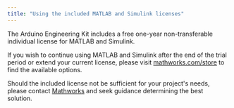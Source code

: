 ```yaml
---
title: "Using the included MATLAB and Simulink licenses"
---
```


The Arduino Engineering Kit includes a free one-year non-transferable individual license for MATLAB and Simulink.

If you wish to continue using MATLAB and Simulink after the end of the trial period or extend your current license, please visit [mathworks.com/store](https://se.mathworks.com/store) to find the available options.

Should the included license not be sufficient for your project's needs, please contact [Mathworks](https://www.mathworks.com/company/aboutus/contact_us/arduino_engineering_kit.html) and seek guidance determining the best solution.

